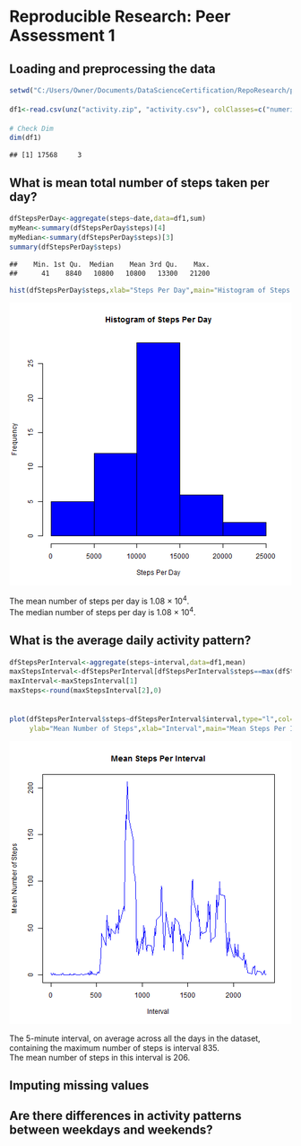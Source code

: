 # Reproducible Research: Peer Assessment 1


## Loading and preprocessing the data


```r
setwd("C:/Users/Owner/Documents/DataScienceCertification/RepoResearch/peer1/RepData_PeerAssessment1")

df1<-read.csv(unz("activity.zip", "activity.csv"), colClasses=c("numeric","Date","numeric"))

# Check Dim
dim(df1)
```

```
## [1] 17568     3
```

## What is mean total number of steps taken per day?


```r
dfStepsPerDay<-aggregate(steps~date,data=df1,sum)
myMean<-summary(dfStepsPerDay$steps)[4]
myMedian<-summary(dfStepsPerDay$steps)[3]
summary(dfStepsPerDay$steps)
```

```
##    Min. 1st Qu.  Median    Mean 3rd Qu.    Max. 
##      41    8840   10800   10800   13300   21200
```

```r
hist(dfStepsPerDay$steps,xlab="Steps Per Day",main="Histogram of Steps Per Day",col="blue")
```

![plot of chunk AveStepsPerDay](figure/AveStepsPerDay.png) 

The mean number of steps per day is 1.08 &times; 10<sup>4</sup>.  
The median number of steps per day is 1.08 &times; 10<sup>4</sup>.


## What is the average daily activity pattern?


```r
dfStepsPerInterval<-aggregate(steps~interval,data=df1,mean)
maxStepsInterval<-dfStepsPerInterval[dfStepsPerInterval$steps==max(dfStepsPerInterval$steps),]
maxInterval<-maxStepsInterval[1]
maxSteps<-round(maxStepsInterval[2],0)


plot(dfStepsPerInterval$steps~dfStepsPerInterval$interval,type="l",col="blue",
     ylab="Mean Number of Steps",xlab="Interval",main="Mean Steps Per Interval")
```

![plot of chunk MaxInterval](figure/MaxInterval.png) 

The 5-minute interval, on average across all the days in the dataset, containing the maximum number of steps is interval 835.   
The mean number of steps in this interval is 206.



## Imputing missing values



## Are there differences in activity patterns between weekdays and weekends?
